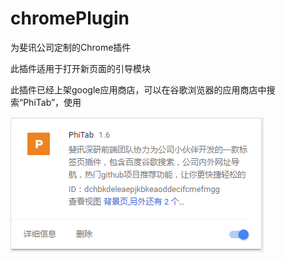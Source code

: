 # chromePlugin
为斐讯公司定制的Chrome插件

此插件适用于打开新页面的引导模块

此插件已经上架google应用商店，可以在谷歌浏览器的应用商店中搜索“PhiTab”，使用

![1533532118835](https://github.com/Tonnywei/chromePlugin/blob/develop/assets/1.png)
